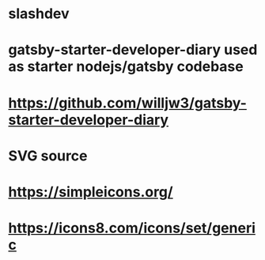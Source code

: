 # slashdev
# gatsby-starter-developer-diary used as starter nodejs/gatsby codebase
#   https://github.com/willjw3/gatsby-starter-developer-diary
# SVG source
#  https://simpleicons.org/
#  https://icons8.com/icons/set/generic